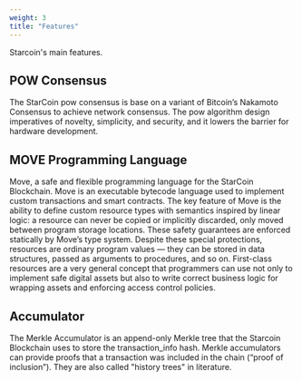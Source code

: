 ```yaml
---
weight: 3
title: "Features"
---
```


Starcoin's main features.

<!--more-->

## POW Consensus

The StarCoin pow consensus is base on a variant of Bitcoin’s Nakamoto Consensus to achieve network consensus. The pow algorithm design imperatives of novelty, simplicity, and security, and it lowers the barrier for hardware development.

## MOVE Programming Language

Move, a safe and flexible programming language for the StarCoin Blockchain. Move is an executable bytecode language used to implement custom transactions and smart contracts. The key feature of Move is the ability to define custom resource types with semantics inspired by linear logic: a resource can never be copied or implicitly discarded, only moved between program storage locations. These safety guarantees are enforced statically by Move’s type system. Despite these special protections, resources are ordinary program values — they can be stored in data structures, passed as arguments to procedures, and so on. First-class resources are a very general concept that programmers can use not only to implement safe digital assets but also to write correct business logic for wrapping assets and enforcing access control policies.

## Accumulator

The Merkle Accumulator is an append-only Merkle tree that the Starcoin Blockchain uses to store the transaction_info hash. Merkle accumulators can provide proofs that a transaction was included in the chain (“proof of inclusion”). They are also called "history trees" in literature.
